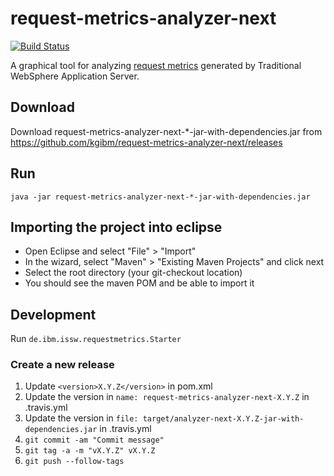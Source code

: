 # request-metrics-analyzer-next

[![Build Status](https://travis-ci.org/kgibm/request-metrics-analyzer-next.svg)](https://travis-ci.org/kgibm/request-metrics-analyzer-next)

A graphical tool for analyzing [request metrics](https://www.ibm.com/support/knowledgecenter/en/SSAW57_9.0.5/com.ibm.websphere.nd.multiplatform.doc/ae/tprf_requestmetrics.html) generated by Traditional WebSphere Application Server.

## Download

Download request-metrics-analyzer-next-*-jar-with-dependencies.jar from https://github.com/kgibm/request-metrics-analyzer-next/releases

## Run

`java -jar request-metrics-analyzer-next-*-jar-with-dependencies.jar`

## Importing the project into eclipse

* Open Eclipse and select "File" > "Import"
* In the wizard, select "Maven" > "Existing Maven Projects" and click next
* Select the root directory (your git-checkout location)
* You should see the maven POM and be able to import it

## Development

Run `de.ibm.issw.requestmetrics.Starter`

### Create a new release

1. Update `<version>X.Y.Z</version>` in pom.xml
1. Update the version in `name: request-metrics-analyzer-next-X.Y.Z` in .travis.yml
1. Update the version in `file: target/analyzer-next-X.Y.Z-jar-with-dependencies.jar` in .travis.yml
1. `git commit -am "Commit message"`
1. `git tag -a -m "vX.Y.Z" vX.Y.Z`
1. `git push --follow-tags`
